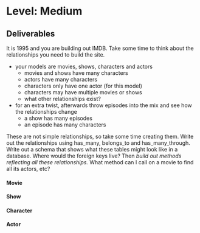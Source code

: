 # Level: Medium

## Deliverables

It is 1995 and you are building out IMDB. Take some time to think about the
relationships you need to build the site.

- your models are movies, shows, characters and actors
  - movies and shows have many characters
  - actors have many characters
  - characters only have one actor (for this model)
  - characters may have multiple movies or shows
  - what other relationships exist?
- for an extra twist, afterwards throw episodes into the mix and see how the
  relationships change
  - a show has many episodes
  - an episode has many characters

These are not simple relationships, so take some time creating them. Write out
the relationships using has_many, belongs_to and has_many_through. Write out a
schema that shows what these tables might look like in a database. Where would
the foreign keys live? Then *build out methods reflecting all these
relationships.* What method can I call on a movie to find all its actors, etc?

#### Movie

<!-- - .most_actors
  - should return the movie which has the most actors in it. this is so the
    studio knows never to hire that director again because he/she makes
    expensive movies -->

#### Show

<!-- - #on_the_big_screen
  - should return Movies that share the same name as this Show -->

#### Character

<!-- - .most_appearances
  - should return which character of film/television appears in the most films
    or tv shows -->

#### Actor

<!-- - .most_characters
  - should return which actor has the most different characters played.
    (probably meryl streep) -->
